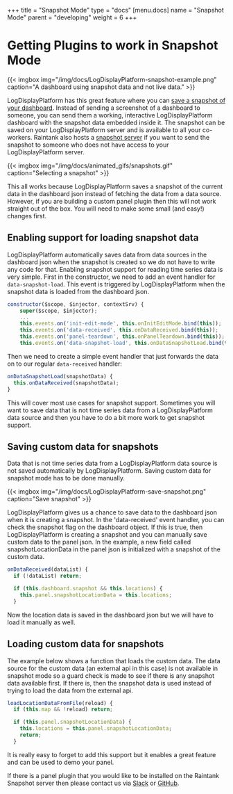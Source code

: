 +++
title = "Snapshot Mode"
type = "docs"
[menu.docs]
name = "Snapshot Mode"
parent = "developing"
weight = 6
+++

# Getting Plugins to work in Snapshot Mode

{{< imgbox img="/img/docs/LogDisplayPlatform-snapshot-example.png" caption="A dashboard using snapshot data and not live data." >}}

LogDisplayPlatform has this great feature where you can [save a snapshot of your dashboard](http://docs.logdisplayplatform.org/reference/sharing/). Instead of sending a screenshot of a dashboard to someone, you can send them a working, interactive LogDisplayPlatform dashboard with the snapshot data embedded inside it. The snapshot can be saved on your LogDisplayPlatform server and is available to all your co-workers. Raintank also hosts a [snapshot server](http://snapshot.raintank.io/) if you want to send the snapshot to someone who does not have access to your LogDisplayPlatform server.

{{< imgbox img="/img/docs/animated_gifs/snapshots.gif" caption="Selecting a snapshot" >}}

This all works because LogDisplayPlatform saves a snapshot of the current data in the dashboard json instead of fetching the data from a data source. However, if you are building a custom panel plugin then this will not work straight out of the box. You will need to make some small (and easy!) changes first.

## Enabling support for loading snapshot data

LogDisplayPlatform automatically saves data from data sources in the dashboard json when the snapshot is created so we do not have to write any code for that. Enabling snapshot support for reading time series data is very simple. First in the constructor, we need to add an event handler for `data-snapshot-load`. This event is triggered by LogDisplayPlatform when the snapshot data is loaded from the dashboard json.

```javascript
constructor($scope, $injector, contextSrv) {
    super($scope, $injector);
    ...
    this.events.on('init-edit-mode', this.onInitEditMode.bind(this));
    this.events.on('data-received', this.onDataReceived.bind(this));
    this.events.on('panel-teardown', this.onPanelTeardown.bind(this));
    this.events.on('data-snapshot-load', this.onDataSnapshotLoad.bind(this));
```

Then we need to create a simple event handler that just forwards the data on to our regular `data-received` handler:

```javascript
onDataSnapshotLoad(snapshotData) {
  this.onDataReceived(snapshotData);
}
```

This will cover most use cases for snapshot support. Sometimes you will want to save data that is not time series data from a LogDisplayPlatform data source and then you have to do a bit more work to get snapshot support.

## Saving custom data for snapshots

Data that is not time series data from a LogDisplayPlatform data source is not saved automatically by LogDisplayPlatform. Saving custom data for snapshot mode has to be done manually.

{{< imgbox img="/img/docs/LogDisplayPlatform-save-snapshot.png" caption="Save snapshot" >}}

LogDisplayPlatform gives us a chance to save data to the dashboard json when it is creating a snapshot. In the 'data-received' event handler, you can check the snapshot flag on the dashboard object. If this is true, then LogDisplayPlatform is creating a snapshot and you can manually save custom data to the panel json. In the example, a new field called snapshotLocationData in the panel json is initialized with a snapshot of the custom data.

```javascript
onDataReceived(dataList) {
  if (!dataList) return;

  if (this.dashboard.snapshot && this.locations) {
    this.panel.snapshotLocationData = this.locations;
  }
```

Now the location data is saved in the dashboard json but we will have to load it manually as well.

## Loading custom data for snapshots

The example below shows a function that loads the custom data. The data source for the custom data (an external api in this case) is not available in snapshot mode so a guard check is made to see if there is any snapshot data available first. If there is, then the snapshot data is used instead of trying to load the data from the external api.

```javascript
loadLocationDataFromFile(reload) {
  if (this.map && !reload) return;

  if (this.panel.snapshotLocationData) {
    this.locations = this.panel.snapshotLocationData;
    return;
  }
```

It is really easy to forget to add this support but it enables a great feature and can be used to demo your panel.

If there is a panel plugin that you would like to be installed on the Raintank Snapshot server then please contact us via [Slack](https://raintank.slack.com) or [GitHub](https://github.com/logdisplayplatform/logdisplayplatform).
